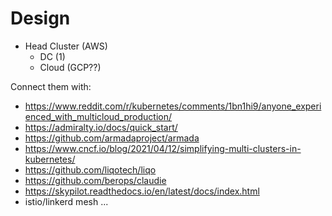 # Design
- Head Cluster (AWS)
  - DC (1)
  - Cloud (GCP??)

Connect them with:
- https://www.reddit.com/r/kubernetes/comments/1bn1hi9/anyone_experienced_with_multicloud_production/
- https://admiralty.io/docs/quick_start/
- https://github.com/armadaproject/armada
- https://www.cncf.io/blog/2021/04/12/simplifying-multi-clusters-in-kubernetes/
- https://github.com/liqotech/liqo
- https://github.com/berops/claudie
- https://skypilot.readthedocs.io/en/latest/docs/index.html
- istio/linkerd mesh ...
